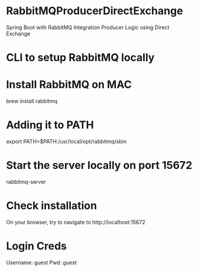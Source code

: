 # RabbitMQProducerDirectExchange
Spring Boot with RabbitMQ Integration Producer Logic using Direct Exchange

# CLI to setup RabbitMQ locally

# Install RabbitMQ on MAC 
brew install rabbitmq

# Adding it to PATH
export PATH=$PATH:/usr/local/opt/rabbitmq/sbin

# Start the server locally on port 15672
rabbitmq-server

# Check installation
On your browser, try to navigate to http://localhost:15672

# Login Creds
Username: guest
Pwd: guest
